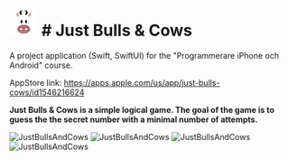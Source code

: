 <h1><img src="JustBullsAndCows_icon.png" alt="JustBullsAndCows" width="50"/> # Just Bulls & Cow‪s‬ </h1>

A project application (Swift, SwiftUI) for the "Programmerare iPhone och Android" course.

AppStore link: https://apps.apple.com/us/app/just-bulls-cows/id1546216624

**Just Bulls & Cows is a simple logical game. The goal of the game is to guess the the secret number with a minimal number of attempts.**
<p float="left">
  <img src="JustBullsAndCows_01.png" alt="JustBullsAndCows" width="200"/>
  <img src="JustBullsAndCows_03.png" alt="JustBullsAndCows" width="200"/>
  <img src="JustBullsAndCows_04.png" alt="JustBullsAndCows" width="200"/>
  <img src="JustBullsAndCows_02.png" alt="JustBullsAndCows" width="200"/>
</p>

